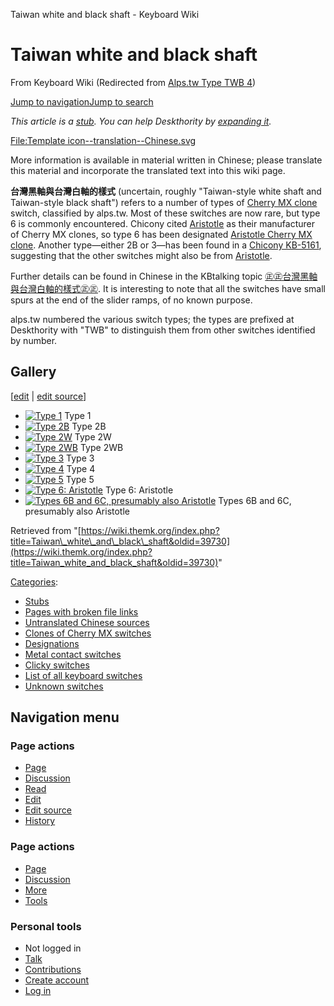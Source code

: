 Taiwan white and black shaft - Keyboard Wiki

Taiwan white and black shaft
============================

From Keyboard Wiki (Redirected from [Alps.tw Type TWB 4](https://wiki.themk.org/index.php?title=Alps.tw_Type_TWB_4&redirect=no "Alps.tw Type TWB 4")) 

[Jump to navigation](https://wiki.themk.org/index.php/Alps.tw_Type_TWB_4#column-one)[Jump to search](https://wiki.themk.org/index.php/Alps.tw_Type_TWB_4#searchInput)

*This article is a [stub](https://wiki.themk.org/index.php/Deskthority:stub "Deskthority:stub"). You can help Deskthority by [expanding it](https://wiki.themk.org/index.php?title=Taiwan_white_and_black_shaft&action=edit).*

[File:Template icon--translation--Chinese.svg](https://wiki.themk.org/index.php?title=Special:Upload&wpDestFile=Template_icon--translation--Chinese.svg "File:Template icon--translation--Chinese.svg")

More information is available in material written in Chinese; please translate this material and incorporate the translated text into this wiki page.

**台灣黑軸與台灣白軸的樣式** (uncertain, roughly "Taiwan-style white shaft and Taiwan-style black shaft") refers to a number of types of [Cherry MX clone](https://wiki.themk.org/index.php/Cherry_MX_clone "Cherry MX clone") switch, classified by alps.tw. Most of these switches are now rare, but type 6 is commonly encountered. Chicony cited [Aristotle](https://wiki.themk.org/index.php/Aristotle "Aristotle") as their manufacturer of Cherry MX clones, so type 6 has been designated [Aristotle Cherry MX clone](https://wiki.themk.org/index.php/Aristotle_Cherry_MX_clone "Aristotle Cherry MX clone"). Another type—either 2B or 3—has been found in a [Chicony KB-5161](https://wiki.themk.org/index.php/Chicony_KB-5161 "Chicony KB-5161"), suggesting that the other switches might also be from [Aristotle](https://wiki.themk.org/index.php/Aristotle "Aristotle").

Further details can be found in Chinese in the KBtalking topic [㊣㊣台灣黑軸與台灣白軸的樣式㊣㊣](http://kbtalking.cool3c.com/article/18452). It is interesting to note that all the switches have small spurs at the end of the slider ramps, of no known purpose.

alps.tw numbered the various switch types; the types are prefixed at Deskthority with "TWB" to distinguish them from other switches identified by number.

Gallery
-------

\[[edit](https://wiki.themk.org/index.php?title=Taiwan_white_and_black_shaft&veaction=edit&section=1 "Edit section: Gallery") | [edit source](https://wiki.themk.org/index.php?title=Taiwan_white_and_black_shaft&action=edit&section=1 "Edit section's source code: Gallery")\]

*   [![Type 1](https://wiki.themk.org/images/thumb/8/80/Alps.tw_Type_TWB_1.jpg/479px-Alps.tw_Type_TWB_1.jpg)](https://wiki.themk.org/index.php/File:Alps.tw_Type_TWB_1.jpg "Type 1") Type 1 
*   [![Type 2B](https://wiki.themk.org/images/thumb/d/d5/Alps.tw_Type_TWB_2B.jpg/475px-Alps.tw_Type_TWB_2B.jpg)](https://wiki.themk.org/index.php/File:Alps.tw_Type_TWB_2B.jpg "Type 2B") Type 2B 
*   [![Type 2W](https://wiki.themk.org/images/thumb/8/87/Alps.tw_Type_TWB_2W.jpg/500px-Alps.tw_Type_TWB_2W.jpg)](https://wiki.themk.org/index.php/File:Alps.tw_Type_TWB_2W.jpg "Type 2W") Type 2W 
*   [![Type 2WB](https://wiki.themk.org/images/thumb/e/e4/Alps.tw_Type_TWB_2WB.jpg/500px-Alps.tw_Type_TWB_2WB.jpg)](https://wiki.themk.org/index.php/File:Alps.tw_Type_TWB_2WB.jpg "Type 2WB") Type 2WB 
*   [![Type 3](https://wiki.themk.org/images/thumb/c/c1/Alps.tw_Type_TWB_3.jpg/497px-Alps.tw_Type_TWB_3.jpg)](https://wiki.themk.org/index.php/File:Alps.tw_Type_TWB_3.jpg "Type 3") Type 3 
*   [![Type 4](https://wiki.themk.org/images/thumb/a/a8/Alps.tw_Type_TWB_4.jpg/471px-Alps.tw_Type_TWB_4.jpg)](https://wiki.themk.org/index.php/File:Alps.tw_Type_TWB_4.jpg "Type 4") Type 4 
*   [![Type 5](https://wiki.themk.org/images/thumb/d/d9/Alps.tw_Type_TWB_5.jpg/484px-Alps.tw_Type_TWB_5.jpg)](https://wiki.themk.org/index.php/File:Alps.tw_Type_TWB_5.jpg "Type 5") Type 5 
*   [![Type 6: Aristotle](https://wiki.themk.org/images/thumb/0/0f/Aristotle_Cherry_MX_clone_--_disassembled.jpg/455px-Aristotle_Cherry_MX_clone_--_disassembled.jpg)](https://wiki.themk.org/index.php/File:Aristotle_Cherry_MX_clone_--_disassembled.jpg "Type 6: Aristotle") Type 6: Aristotle 
*   [![Types 6B and 6C, presumably also Aristotle](https://wiki.themk.org/images/thumb/e/ec/Aristotle_Cherry_MX_clone_--_alternative_versions.jpg/500px-Aristotle_Cherry_MX_clone_--_alternative_versions.jpg)](https://wiki.themk.org/index.php/File:Aristotle_Cherry_MX_clone_--_alternative_versions.jpg "Types 6B and 6C, presumably also Aristotle") Types 6B and 6C, presumably also Aristotle

Retrieved from "[https://wiki.themk.org/index.php?title=Taiwan\_white\_and\_black\_shaft&oldid=39730](https://wiki.themk.org/index.php?title=Taiwan_white_and_black_shaft&oldid=39730)"

[Categories](https://wiki.themk.org/index.php/Special:Categories "Special:Categories"):

*   [Stubs](https://wiki.themk.org/index.php/Category:Stubs "Category:Stubs")
*   [Pages with broken file links](https://wiki.themk.org/index.php/Category:Pages_with_broken_file_links "Category:Pages with broken file links")
*   [Untranslated Chinese sources](https://wiki.themk.org/index.php/Category:Untranslated_Chinese_sources "Category:Untranslated Chinese sources")
*   [Clones of Cherry MX switches](https://wiki.themk.org/index.php/Category:Clones_of_Cherry_MX_switches "Category:Clones of Cherry MX switches")
*   [Designations](https://wiki.themk.org/index.php/Category:Designations "Category:Designations")
*   [Metal contact switches](https://wiki.themk.org/index.php/Category:Metal_contact_switches "Category:Metal contact switches")
*   [Clicky switches](https://wiki.themk.org/index.php/Category:Clicky_switches "Category:Clicky switches")
*   [List of all keyboard switches](https://wiki.themk.org/index.php/Category:List_of_all_keyboard_switches "Category:List of all keyboard switches")
*   [Unknown switches](https://wiki.themk.org/index.php/Category:Unknown_switches "Category:Unknown switches")

Navigation menu
---------------

### Page actions

*   [Page](https://wiki.themk.org/index.php/Taiwan_white_and_black_shaft "View the content page [c]")
*   [Discussion](https://wiki.themk.org/index.php?title=Talk:Taiwan_white_and_black_shaft&action=edit&redlink=1 "Discussion about the content page (page does not exist) [t]")
*   [Read](https://wiki.themk.org/index.php/Taiwan_white_and_black_shaft)
*   [Edit](https://wiki.themk.org/index.php?title=Taiwan_white_and_black_shaft&veaction=edit "Edit this page [v]")
*   [Edit source](https://wiki.themk.org/index.php?title=Taiwan_white_and_black_shaft&action=edit "Edit the source code of this page [e]")
*   [History](https://wiki.themk.org/index.php?title=Taiwan_white_and_black_shaft&action=history "Past revisions of this page [h]")

### Page actions

*   [Page](https://wiki.themk.org/index.php/Taiwan_white_and_black_shaft "Page")
*   [Discussion](https://wiki.themk.org/index.php?title=Talk:Taiwan_white_and_black_shaft&action=edit&redlink=1 " (page does not exist)")
*   [More](https://wiki.themk.org/index.php/Alps.tw_Type_TWB_4#p-cactions)
*   [Tools](https://wiki.themk.org/index.php/Alps.tw_Type_TWB_4#p-tb "Tools")

### Personal tools

*   Not logged in
*   [Talk](https://wiki.themk.org/index.php/Special:MyTalk "Discussion about edits from this IP address [n]")
*   [Contributions](https://wiki.themk.org/index.php/Special:MyContributions "A list of edits made from this IP address [y]")
*   [Create account](https://wiki.themk.org/index.php?title=Special:CreateAccount&returnto=Taiwan+white+and+black+shaft "You are encouraged to create an account and log in; however, it is not mandatory")
*   [Log in](https://wiki.themk.org/index.php?title=Special:UserLogin&returnto=Taiwan+white+and+black+shaft "You are encouraged to log in; however, it is not mandatory [o]")

[](https://wiki.themk.org/index.php/Main_Page) [](https://wiki.themk.org/index.php/Alps.tw_Type_TWB_4#sidebar "Jump to navigation")[](https://wiki.themk.org/index.php/Alps.tw_Type_TWB_4#p-personal "user tools")[](https://wiki.themk.org/index.php/Alps.tw_Type_TWB_4#globalWrapper "back to top")